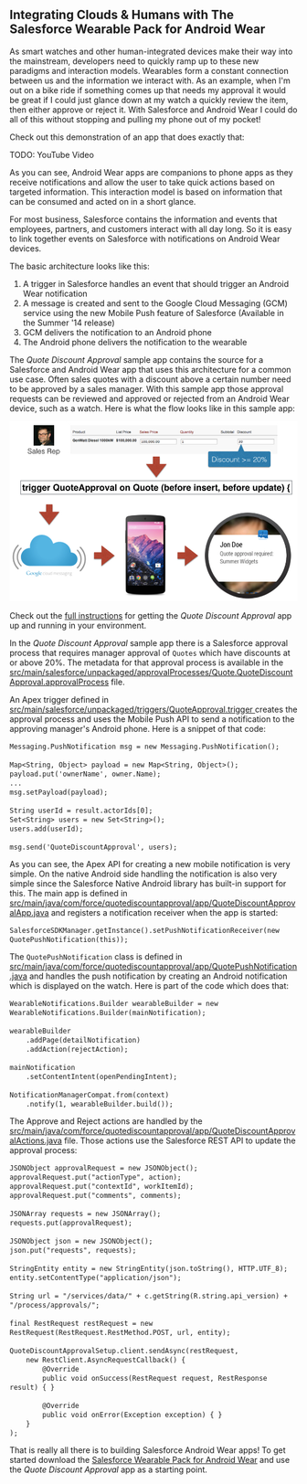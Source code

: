 Integrating Clouds & Humans with The Salesforce Wearable Pack for Android Wear
------------------------------------------------------------------------------

As smart watches and other human-integrated devices make their way into the mainstream, developers need to quickly ramp up to these new paradigms and interaction models.  Wearables form a constant connection between us and the information we interact with.  As an example, when I'm out on a bike ride if something comes up that needs my approval it would be great if I could just glance down at my watch a quickly review the item, then either approve or reject it.  With Salesforce and Android Wear I could do all of this without stopping and pulling my phone out of my pocket!

Check out this demonstration of an app that does exactly that:

TODO: YouTube Video


As you can see, Android Wear apps are companions to phone apps as they receive notifications and allow the user to take quick actions based on targeted information.  This interaction model is based on information that can be consumed and acted on in a short glance.

For most business, Salesforce contains the information and events that employees, partners, and customers interact with all day long.  So it is easy to link together events on Salesforce with notifications on Android Wear devices.

The basic architecture looks like this:

1. A trigger in Salesforce handles an event that should trigger an Android Wear notification
2. A message is created and sent to the Google Cloud Messaging (GCM) service using the new Mobile Push feature of Salesforce (Available in the Summer '14 release)
3. GCM delivers the notification to an Android phone
4. The Android phone delivers the notification to the wearable

The *Quote Discount Approval* sample app contains the source for a Salesforce and Android Wear app that uses this architecture for a common use case.  Often sales quotes with a discount above a certain number need to be approved by a sales manager.  With this sample app those approval requests can be reviewed and approved or rejected from an Android Wear device, such as a watch.  Here is what the flow looks like in this sample app:

![Quote Discount Approval Flow](quote-discount-approval.jpg)

Check out the [full instructions](https://github.com/developerforce/WearablePack-AndroidWear/blob/master/samples/QuoteDiscountApproval/README.md) for getting the *Quote Discount Approval* app up and running in your environment.

In the *Quote Discount Approval* sample app there is a Salesforce approval process that requires manager approval of `Quotes` which have discounts at or above 20%.  The metadata for that approval process is available in the [src/main/salesforce/unpackaged/approvalProcesses/Quote.QuoteDiscountApproval.approvalProcess](https://github.com/developerforce/WearablePack-AndroidWear/blob/master/samples/QuoteDiscountApproval/src/main/salesforce/unpackaged/approvalProcesses/Quote.QuoteDiscountApproval.approvalProcess) file.

An Apex trigger defined in [src/main/salesforce/unpackaged/triggers/QuoteApproval.trigger
](https://github.com/developerforce/WearablePack-AndroidWear/blob/master/samples/QuoteDiscountApproval/src/main/salesforce/unpackaged/triggers/QuoteApproval.trigger) creates the approval process and uses the Mobile Push API to send a notification to the approving manager's Android phone.  Here is a snippet of that code:
```
Messaging.PushNotification msg = new Messaging.PushNotification();

Map<String, Object> payload = new Map<String, Object>();
payload.put('ownerName', owner.Name);
...
msg.setPayload(payload);

String userId = result.actorIds[0];
Set<String> users = new Set<String>();
users.add(userId);

msg.send('QuoteDiscountApproval', users);
```

As you can see, the Apex API for creating a new mobile notification is very simple.  On the native Android side handling the notification is also very simple since the Salesforce Native Android library has built-in support for this.   The main app is defined in [src/main/java/com/force/quotediscountapproval/app/QuoteDiscountApprovalApp.java](https://github.com/developerforce/WearablePack-AndroidWear/blob/master/samples/QuoteDiscountApproval/src/main/java/com/force/quotediscountapproval/app/QuoteDiscountApprovalApp.java) and registers a notification receiver when the app is started:

    SalesforceSDKManager.getInstance().setPushNotificationReceiver(new QuotePushNotification(this));

The `QuotePushNotification` class is defined in [src/main/java/com/force/quotediscountapproval/app/QuotePushNotification.java](https://github.com/developerforce/WearablePack-AndroidWear/blob/master/samples/QuoteDiscountApproval/src/main/java/com/force/quotediscountapproval/app/QuotePushNotification.java) and handles the push notification by creating an Android notification which is displayed on the watch.  Here is part of the code which does that:

```
WearableNotifications.Builder wearableBuilder = new WearableNotifications.Builder(mainNotification);

wearableBuilder
    .addPage(detailNotification)
    .addAction(rejectAction);

mainNotification
    .setContentIntent(openPendingIntent);

NotificationManagerCompat.from(context)
    .notify(1, wearableBuilder.build());
```

The Approve and Reject actions are handled by the [src/main/java/com/force/quotediscountapproval/app/QuoteDiscountApprovalActions.java](https://github.com/developerforce/WearablePack-AndroidWear/blob/master/samples/QuoteDiscountApproval/src/main/java/com/force/quotediscountapproval/app/QuoteDiscountApprovalActions.java) file.  Those actions use the Salesforce REST API to update the approval process:

```
JSONObject approvalRequest = new JSONObject();
approvalRequest.put("actionType", action);
approvalRequest.put("contextId", workItemId);
approvalRequest.put("comments", comments);

JSONArray requests = new JSONArray();
requests.put(approvalRequest);

JSONObject json = new JSONObject();
json.put("requests", requests);

StringEntity entity = new StringEntity(json.toString(), HTTP.UTF_8);
entity.setContentType("application/json");

String url = "/services/data/" + c.getString(R.string.api_version) + "/process/approvals/";

final RestRequest restRequest = new RestRequest(RestRequest.RestMethod.POST, url, entity);

QuoteDiscountApprovalSetup.client.sendAsync(restRequest,
    new RestClient.AsyncRequestCallback() {
        @Override
        public void onSuccess(RestRequest request, RestResponse result) { }

        @Override
        public void onError(Exception exception) { }
    }
);
```

That is really all there is to building Salesforce Android Wear apps!  To get started download the [Salesforce Wearable Pack for Android Wear](https://github.com/developerforce/WearablePack-AndroidWear) and use the *Quote Discount Approval* app as a starting point.
